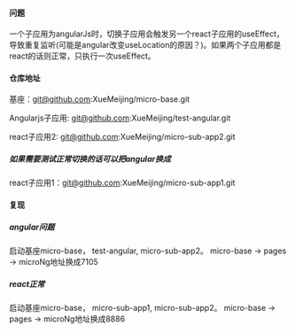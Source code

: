 #### 问题
一个子应用为angularJs时，切换子应用会触发另一个react子应用的useEffect，导致重复监听(可能是angular改变useLocation的原因？)。如果两个子应用都是react的话则正常，只执行一次useEffect。

#### 仓库地址

基座：git@github.com:XueMeijing/micro-base.git

Angularjs子应用:  git@github.com:XueMeijing/test-angular.git

react子应用2:  git@github.com:XueMeijing/micro-sub-app2.git

##### 如果需要测试正常切换的话可以把angular换成

react子应用1：git@github.com:XueMeijing/micro-sub-app1.git

#### 复现

##### angular问题

启动基座micro-base， test-angular, micro-sub-app2。 micro-base -> pages -> microNg地址换成7105

##### react正常

启动基座micro-base， micro-sub-app1, micro-sub-app2。 micro-base -> pages -> microNg地址换成8886


